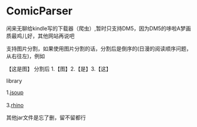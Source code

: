 # ComicParser
闲来无聊给kindle写的下载器（爬虫）,暂时只支持DM5，因为DM5的哆啦A梦画质最鸡儿好，其他网站再说吧


支持图片分割，如果使用图片分割的话，分割后是倒序的(日漫的阅读顺序问题，从右往左)，例如


【这是图】 分割后
1.【图】2.【是】3.【这】

library 

1.[jsoup](https://github.com/jhy/jsoup)<br />  
3.[rhino](https://developer.mozilla.org/zh-CN/docs/Mozilla/Projects/Rhino)<br />

其他jar文件是忘了删，留不留都行
